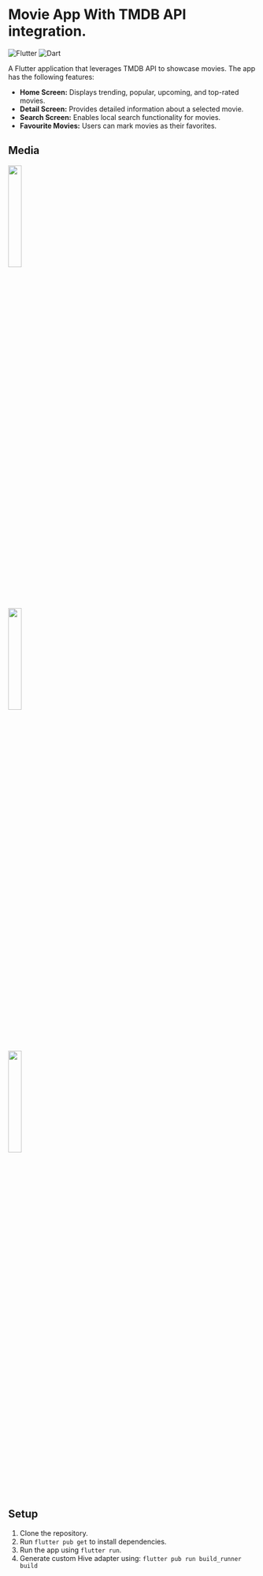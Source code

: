 # Movie App With TMDB API integration.

![Flutter](https://img.shields.io/badge/Flutter-3.13.9-blue?logo=flutter&logoColor=white)
![Dart](https://img.shields.io/badge/Dart-2.14-green?logo=dart&logoColor=white)

A Flutter application that leverages TMDB API to showcase movies. The app has the following features:

- **Home Screen:** Displays trending, popular, upcoming, and top-rated movies.
- **Detail Screen:** Provides detailed information about a selected movie.
- **Search Screen:** Enables local search functionality for movies.
- **Favourite Movies:** Users can mark movies as their favorites.

## Media

<img src="https://github.com/vaidehi2701/movie_app_tmdb/assets/55477266/f4501ee8-6267-4535-84a6-280868b613e8" width="23%"></img>    
<img src="https://github.com/vaidehi2701/movie_app_tmdb/assets/55477266/a44d0f64-76fc-4020-b6ce-3a1249cf308a" width="23%"></img>    
<img src="https://github.com/vaidehi2701/movie_app_tmdb/assets/55477266/08a3849e-b6e0-4c11-9946-f2631410365f" width="23%"></img>


## Setup

1. Clone the repository.
2. Run `flutter pub get` to install dependencies.
3. Run the app using `flutter run`.
4. Generate custom Hive adapter using:
   `flutter pub run build_runner build`


